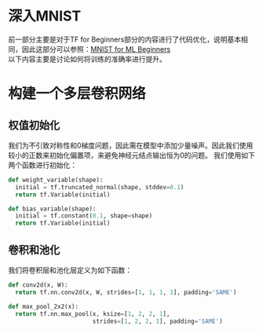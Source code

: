# 深入MNIST
前一部分主要是对于TF for Beginners部分的内容进行了代码优化，说明基本相同，因此这部分可以参照：[MNIST for ML Beginners](./MNIST_for_ML_beginners.md)     
以下内容主要是讨论如何将训练的准确率进行提升。

# 构建一个多层卷积网络
## 权值初始化
我们为不引致对称性和0梯度问题，因此需在模型中添加少量噪声。因此我们使用较小的正数来初始化偏置项，来避免神经元结点输出恒为0的问题。
我们使用如下两个函数进行初始化：

```python  
def weight_variable(shape):    
  initial = tf.truncated_normal(shape, stddev=0.1)    
  return tf.Variable(initial)    

def bias_variable(shape):    
  initial = tf.constant(0.1, shape=shape)    
  return tf.Variable(initial)    
```

## 卷积和池化
我们将卷积层和池化层定义为如下函数：

```python
def conv2d(x, W):
  return tf.nn.conv2d(x, W, strides=[1, 1, 1, 1], padding='SAME')

def max_pool_2x2(x):
  return tf.nn.max_pool(x, ksize=[1, 2, 2, 1],
                        strides=[1, 2, 2, 1], padding='SAME')
```
